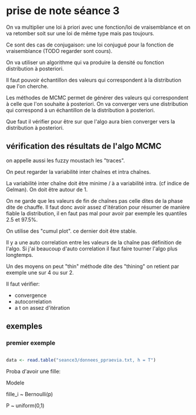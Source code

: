 # prise de note séance 3

On va multiplier une loi à priori avec une fonction/loi de vraisemblance et on va retomber soit sur une loi de même type mais pas toujours. 

Ce sont des cas de conjugaison: une loi conjugué pour la fonction de vraisemblance (TODO regarder sont cours). 

On va utiliser un algorithme qui va produire la densité ou fonction distribution à posteriori.

Il faut pouvoir échantillon des valeurs qui correspondent à la distribution que l'on cherche. 


Les méthodes de MCMC permet de générer des valeurs qui correspondent à celle que l'on souhaite à posteriori. On va converger vers une distribution qui correspond à un échantillon de la distribution à posteriori.

Que faut il vérifier pour être sur que l'algo aura bien converger vers la distribution à posteriori.

## vérification des résultats de l'algo MCMC

on appelle aussi les fuzzy moustach les "traces". 

On peut regarder la variabilité inter chaînes et intra chaînes. 


La variabilité inter chaîne doit être minime / à a variabilité intra. (cf indice de Gelman). On doit être autour de 1.

On ne garde que les valeurs de fin de chaînes pas celle dites de la phase dite de chauffe. Il faut donc avoir assez d'itération pour résumer de manière fiable la distribution, il en faut pas mal pour avoir par exemple les quantiles 2.5 et 97.5%.

On utilise des "cumul plot". ce dernier doit être stable. 

Il y a une auto correlation entre les valeurs de la chaîne pas définition de l'algo. Si j'ai beaucoup d'auto correlation il faut faire tourner l'algo plus longtemps.

Un des moyens on peut "thin" méthode dite des "thining" on retient par exemple une sur 4 ou sur 2. 

Il faut vérifier: 

- convergence
- autocorrelation
- a t on assez d'itération 

## exemples

### premier exemple

``` R

data <- read.table("seance3/donnees_ppraevia.txt, h = T")

```


Proba d'avoir une fille:

Modele 

fille_i ~ Bernoulli(p)

P ~ uniform(0,1)

